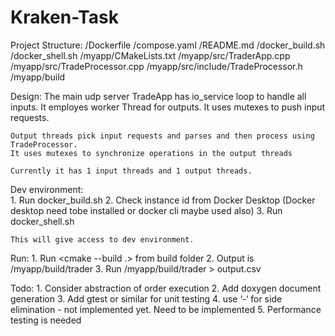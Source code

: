 # Kraken-Task

Project Structure:
    /Dockerfile
    /compose.yaml
    /README.md
    /docker_build.sh
    /docker_shell.sh
    /myapp/CMakeLists.txt
    /myapp/src/TraderApp.cpp
    /myapp/src/TradeProcessor.cpp
    /myapp/src/include/TradeProcessor.h
    /myapp/build

Design:
    The main udp server TradeApp has io_service loop to handle all inputs.
    It employes worker Thread for outputs.
    It uses mutexes to push input requests.

    Output threads pick input requests and parses and then process using TradeProcessor.
    It uses mutexes to synchronize operations in the output threads

    Currently it has 1 input threads and 1 output threads. 

Dev environment:    
    1. Run docker_build.sh
    2. Check instance id from Docker Desktop (Docker desktop need tobe installed or docker cli maybe used also)
    3. Run docker_shell.sh <imageid>

    This will give access to dev environment.

Run:
    1. Run <cmake --build .> from build folder
    2. Output is /myapp/build/trader
    3. Run /myapp/build/trader > output.csv

Todo:
    1. Consider abstraction of order execution
    2. Add doxygen document generation
    3. Add gtest or similar for unit testing
    4. use ‘-‘ for side elimination - not implemented yet. Need to be implemented
    5. Performance testing is needed

